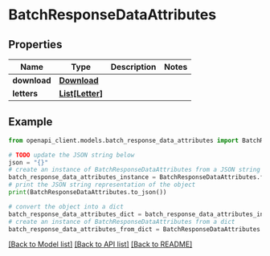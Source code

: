 # BatchResponseDataAttributes


## Properties

Name | Type | Description | Notes
------------ | ------------- | ------------- | -------------
**download** | [**Download**](Download.md) |  | 
**letters** | [**List[Letter]**](Letter.md) |  | 

## Example

```python
from openapi_client.models.batch_response_data_attributes import BatchResponseDataAttributes

# TODO update the JSON string below
json = "{}"
# create an instance of BatchResponseDataAttributes from a JSON string
batch_response_data_attributes_instance = BatchResponseDataAttributes.from_json(json)
# print the JSON string representation of the object
print(BatchResponseDataAttributes.to_json())

# convert the object into a dict
batch_response_data_attributes_dict = batch_response_data_attributes_instance.to_dict()
# create an instance of BatchResponseDataAttributes from a dict
batch_response_data_attributes_from_dict = BatchResponseDataAttributes.from_dict(batch_response_data_attributes_dict)
```
[[Back to Model list]](../README.md#documentation-for-models) [[Back to API list]](../README.md#documentation-for-api-endpoints) [[Back to README]](../README.md)


